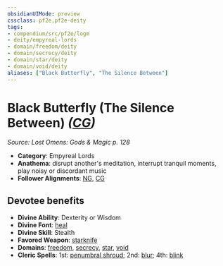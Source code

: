 ```yaml
---
obsidianUIMode: preview
cssclass: pf2e,pf2e-deity
tags:
- compendium/src/pf2e/logm
- deity/empyreal-lords
- domain/freedom/deity
- domain/secrecy/deity
- domain/star/deity
- domain/void/deity
aliases: ["Black Butterfly", "The Silence Between"]
---
```

# Black Butterfly (The Silence Between) *([CG](rules/traits/cg-b1.md "Chaotic Good Alignment Trait"))*  
*Source: Lost Omens: Gods & Magic p. 128*  

- **Category**: Empyreal Lords
- **Anathema**: disrupt another's meditation, interrupt tranquil moments, play noisy or discordant music
- **Follower Alignments**: [NG](rules/traits/ng-b1.md "Neutral Good Alignment Trait"), [CG](rules/traits/cg-b1.md "Chaotic Good Alignment Trait")

## Devotee benefits

- **Divine Ability**: Dexterity or Wisdom
- **Divine Font**: [heal](heal.md)
- **Divine Skill**: Stealth
- **Favored Weapon**: [starknife](starknife.md)
- **Domains**: [freedom](Reference/Compendium/Setting/domains.md#Freedom), [secrecy](Reference/Compendium/Setting/domains.md#Secrecy), [star](Reference/Compendium/Setting/domains.md#Star), [void](Reference/Compendium/Setting/domains.md#Void)
- **Cleric Spells**: 1st: [penumbral shroud](penumbral-shroud-logm.md); 2nd: [blur](blur.md); 4th: [blink](blink.md)